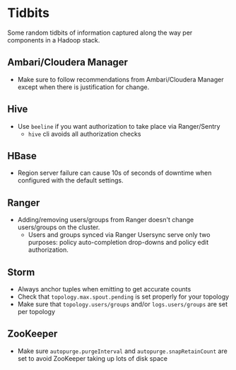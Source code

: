 # Tidbits
Some random tidbits of information captured along the way per components in a Hadoop stack.

## Ambari/Cloudera Manager
* Make sure to follow recommendations from Ambari/Cloudera Manager except when there is justification for change.

## Hive
* Use `beeline` if you want authorization to take place via Ranger/Sentry
  * `hive` cli avoids all authorization checks

## HBase
* Region server failure can cause 10s of seconds of downtime when configured with the default settings.

## Ranger
* Adding/removing users/groups from Ranger doesn't change users/groups on the cluster.
  * Users and groups synced via Ranger Usersync serve only two purposes: policy auto-completion drop-downs and policy edit authorization. 

## Storm
* Always anchor tuples when emitting to get accurate counts
* Check that `topology.max.spout.pending` is set properly for your topology
* Make sure that `topology.users/groups` and/or `logs.users/groups` are set per topology

## ZooKeeper
* Make sure `autopurge.purgeInterval` and `autopurge.snapRetainCount` are set to avoid ZooKeeper taking up lots of disk space